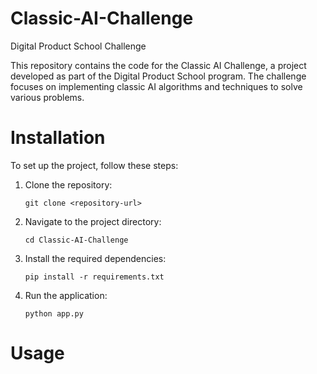 # Classic-AI-Challenge
Digital Product School Challenge

This repository contains the code for the Classic AI Challenge, a project developed as part of the Digital Product School program. The challenge focuses on implementing classic AI algorithms and techniques to solve various problems.

# Installation
To set up the project, follow these steps:
1. Clone the repository:
   ```cd
   git clone <repository-url>
2. Navigate to the project directory:
   ```cd
   cd Classic-AI-Challenge
   ```
3. Install the required dependencies:
   ```cd
   pip install -r requirements.txt
   ```
4. Run the application:
   ```cd
   python app.py
   ```
# Usage


